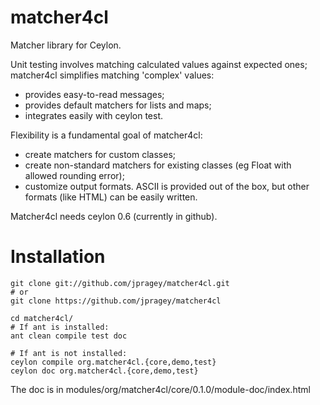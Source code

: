 matcher4cl
==========

Matcher library for Ceylon.

Unit testing involves matching calculated values against expected ones; matcher4cl simplifies matching 'complex' values:
 - provides easy-to-read messages;
 - provides default matchers for lists and maps;
 - integrates easily with ceylon test.

Flexibility is a fundamental goal of matcher4cl:
 - create matchers for custom classes;
 - create non-standard matchers for existing classes (eg Float with allowed rounding error);
 - customize output formats. ASCII is provided out of the box, but other formats (like HTML) can be easily written.

Matcher4cl needs ceylon 0.6 (currently in github). 

Installation
============
    git clone git://github.com/jpragey/matcher4cl.git
    # or 
    git clone https://github.com/jpragey/matcher4cl

    cd matcher4cl/
    # If ant is installed: 
    ant clean compile test doc
    
    # If ant is not installed: 
    ceylon compile org.matcher4cl.{core,demo,test}
    ceylon doc org.matcher4cl.{core,demo,test}

The doc is in modules/org/matcher4cl/core/0.1.0/module-doc/index.html
